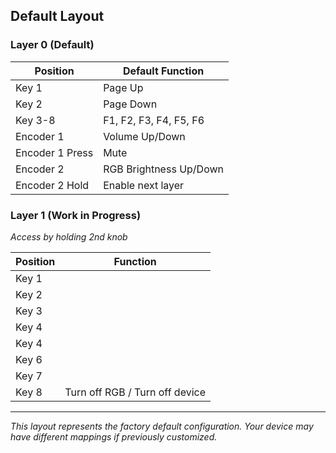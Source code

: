  
## Default Layout

 ### Layer 0 (Default)
| Position | Default Function |
|----------|------------------|
| Key 1 | Page Up |
| Key 2 | Page Down |
| Key 3-8 | F1, F2, F3, F4, F5, F6 |
| Encoder 1 | Volume Up/Down |
| Encoder 1 Press | Mute |
| Encoder 2 | RGB Brightness Up/Down |
| Encoder 2 Hold | Enable next layer |

### Layer 1 (Work in Progress)
*Access by holding 2nd knob*

| Position | Function |
|----------|----------|
| Key 1 |  |
| Key 2 |  |
| Key 3 |  |
| Key 4 |  |
| Key 4 |  |
| Key 6 |  |
| Key 7 |  |
| Key 8 | Turn off RGB / Turn off device |

 
 
 
---

*This layout represents the factory default configuration. Your device may have different mappings if previously customized.*